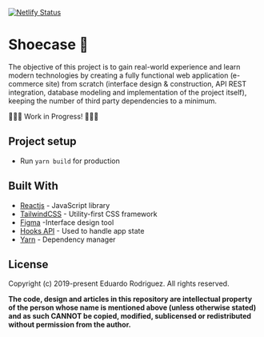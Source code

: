 [![Netlify Status](https://api.netlify.com/api/v1/badges/efd79ed8-4944-485d-98c2-be329e3d173a/deploy-status)](https://app.netlify.com/sites/shoecase/deploys)

# Shoecase 👟

The objective of this project is to gain real-world experience and learn modern technologies by creating a fully functional web application (e-commerce site) from scratch (interface design & construction, API REST integration, database modeling and implementation of the project itself), keeping the number of third party dependencies to a minimum.

🚧🚧🚧 Work in Progress! 🚧🚧🚧

## Project setup

- Run `yarn build` for production

## Built With

- [Reactjs](https://reactjs.org) - JavaScript library
- [TailwindCSS](https://tailwindcss.com/) - Utility-first CSS framework
- [Figma](https://www.figma.com/) -Interface design tool
- [Hooks API](https://reactjs.org/docs/hooks-reference.html) - Used to handle app state
- [Yarn](https://yarnpkg.com/en/) - Dependency manager

## License

Copyright (c) 2019-present Eduardo Rodriguez. All rights reserved.

**The code, design and articles in this repository are intellectual property of
the person whose name is mentioned above (unless otherwise stated) and as such
CANNOT be copied, modified, sublicensed or redistributed without permission from
the author.**
